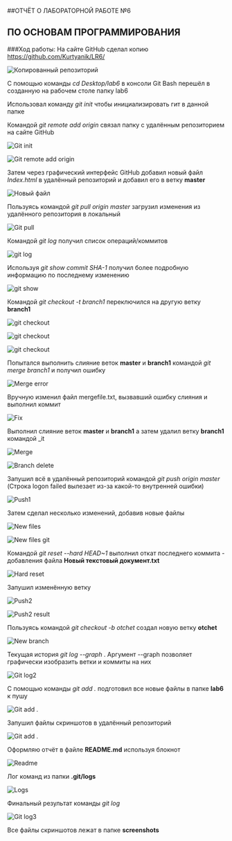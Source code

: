 ﻿##ОТЧЁТ О ЛАБОРАТОРНОЙ РАБОТЕ №6 
## ПО ОСНОВАМ ПРОГРАММИРОВАНИЯ



###Ход работы:
На сайте GitHub сделал копию https://github.com/Kurtyanik/LR6/

![Копированный репозиторий](scr/0.png)

С помощью команды _cd Desktop/lab6_ в консоли Git Bash перешёл в созданную на рабочем столе папку lab6

Использовал команду _git init_ чтобы инициализировать гит в данной папке

Командой _git remote add origin_ связал папку с удалённым репозиторием на сайте GitHub

![Git init](scr/1.png)

![Git remote add origin](scr/2.png)

Затем через графический интерфейс GitHub добавил новый файл _Index.html_ в удалённый репозиторий и добавил его в ветку __master__

![Новый файл](scr/док.png)

Пользуясь командой _git pull origin master_ загрузил изменения из удалённого репозитория в локальный

![Git pull](scr/3.png)

Командой _git log_ получил список операций/коммитов

![git log](scr/4.png)

Используя _git show *commit SHA-1*_ получил более подробную информацию по последнему изменению

![git show](scr/5.png)

Командой _git checkout -t branch1_ переключился на другую ветку **branch1**

![git checkout](scr/6.png)

![git checkout](scr/8.png)

![git checkout](scr/9.png)

Попытался выполнить слияние веток **master** и **branch1** командой _git merge branch1_ и получил ошибку

![Merge error](scr/10.png)

Вручную изменил файл mergefile.txt, вызвавший ошибку слияния и выполнил коммит

![Fix](scr/11.png)

Выполнил слияние веток **master** и **branch1** а затем удалил ветку **branch1** командой _it

![Merge](scr/13.png)

![Branch delete](scr/14.png)

Запушил всё в удалённый репозиторий командой _git push origin master_ (Строка logon failed вылезает из-за какой-то внутренней ошибки)

![Push1](scr/15.png)

Затем сделал несколько изменений, добавив новые файлы

![New files](scr/16.png)

![New files git](scr/17.png)

Командой _git reset --hard HEAD~1_ выполнил откат последнего коммита - добавления файла **Новый текстовый документ.txt**

![Hard reset](scr/18.png)

Запушил изменённую ветку

![Push2](scr/19.png)

![Push2 result](scr/20.png)

Пользуясь командой _git checkout -b otchet_ создал новую ветку **otchet**

![New branch](scr/22.png)

Текущая история _git log --graph_ . Аргумент --graph позволяет графически изобразить ветки и коммиты на них

![Git log2](scr/23.png)

С помощью команды _git add ._ подготовил все новые файлы в папке **lab6** к пушу

![Git add .](scr/24.png)

Запушил файлы скриншотов в удалённый репозиторий

![Git add .](scr/25.png)

Оформляю отчёт в файле **README.md** используя блокнот

![Readme](scr/26.png)


Лог команд из папки **.git/logs**

![Logs](scr/27.png)

Финальный результат команды _git log_

![Git log3](scr/28.png)

Все файлы скриншотов лежат в папке **screenshots**
